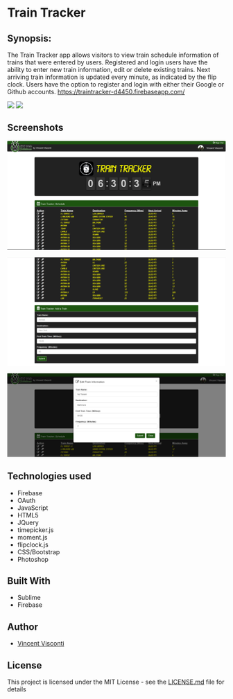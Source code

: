 # Train Tracker

## Synopsis:
The Train Tracker app allows visitors to view train schedule information of trains that were entered by users.  Registered and login users have the ability to enter new train information, edit or delete existing trains.  Next arriving train information is updated every minute, as indicated by the flip clock.  Users have the option to register and login with either their Google or Github accounts. <a href="https://traintracker-d4450.firebaseapp.com/" target="_blank">https://traintracker-d4450.firebaseapp.com/</a>

<a href="https://media.giphy.com/media/26xBFht77cVoFtJTi/source.gif" target="_blank"><img src="http://i.giphy.com/26xBFht77cVoFtJTi.gif" ></a>
<a href="https://media.giphy.com/media/l3q2QWZ0OLQlcjsDm/source.gif" target="_blank"><img src="http://i.giphy.com/l3q2QWZ0OLQlcjsDm.gif" ></a>

## Screenshots
![image](https://github.com/VinnyV88/fbTrainTracker/blob/master/screenshots/trainTracker.png)

![image](https://github.com/VinnyV88/fbTrainTracker/blob/master/screenshots/trainTracker02.png)

![image](https://github.com/VinnyV88/fbTrainTracker/blob/master/screenshots/trainTrackerEdit.png)

## Technologies used
- Firebase
- OAuth
- JavaScript
- HTML5
- JQuery
- timepicker.js
- moment.js
- flipclock.js
- CSS/Bootstrap
- Photoshop

## Built With
* Sublime 
* Firebase

## Author
* [Vincent Visconti](https://github.com/VinnyV88)
  


## License

This project is licensed under the MIT License - see the [LICENSE.md](LICENSE.md) file for details
